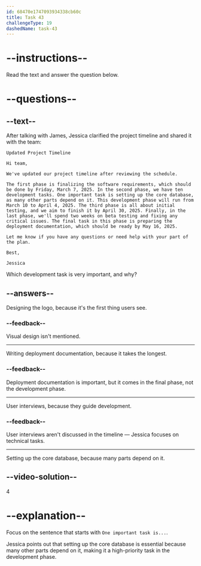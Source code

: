 ```yaml
---
id: 68470e1747093934338cb60c
title: Task 43
challengeType: 19
dashedName: task-43
---
```


<!-- READING -->

# --instructions--

Read the text and answer the question below.

# --questions--

## --text--

After talking with James, Jessica clarified the project timeline and shared it with the team:

`Updated Project Timeline`

`Hi team,`

`We've updated our project timeline after reviewing the schedule.`

`The first phase is finalizing the software requirements, which should be done by Friday, March 7, 2025. In the second phase, we have ten development tasks. One important task is setting up the core database, as many other parts depend on it. This development phase will run from March 10 to April 4, 2025. The third phase is all about initial testing, and we aim to finish it by April 30, 2025. Finally, in the last phase, we'll spend two weeks on beta testing and fixing any critical issues. The final task in this phase is preparing the deployment documentation, which should be ready by May 16, 2025.`

`Let me know if you have any questions or need help with your part of the plan.`

`Best,`

`Jessica`

Which development task is very important, and why?

## --answers--

Designing the logo, because it's the first thing users see.

### --feedback--

Visual design isn't mentioned.

---

Writing deployment documentation, because it takes the longest.

### --feedback--

Deployment documentation is important, but it comes in the final phase, not the development phase.

---

User interviews, because they guide development.

### --feedback--

User interviews aren't discussed in the timeline — Jessica focuses on technical tasks.

---

Setting up the core database, because many parts depend on it.

## --video-solution--

4

# --explanation--

Focus on the sentence that starts with `One important task is...`.

Jessica points out that setting up the core database is essential because many other parts depend on it, making it a high-priority task in the development phase.
